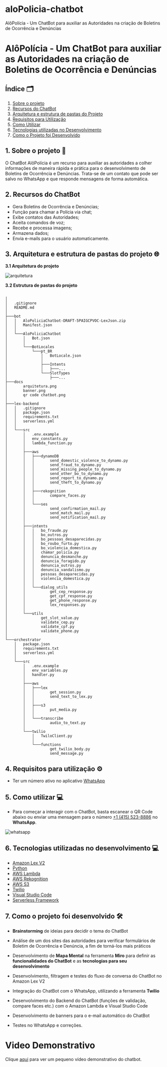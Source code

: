 # aloPolicia-chatbot
AlôPolícia - Um ChatBot para auxiliar as Autoridades na criação de Boletins de Ocorrência e Denúncias
# AlôPolícia - Um ChatBot para auxiliar as Autoridades na criação de Boletins de Ocorrência e Denúncias

## Índice 🗂️

1. [Sobre o projeto](#secao1)
2. [Recursos do ChatBot](#secao2)
3. [Arquitetura e estrutura de pastas do Projeto](#secao3)
4. [Requisitos para Utilização](#secao4)
5. [Como Utilizar](#secao5)
6. [Tecnologias utilizadas no Desenvolvimento](#secao6)
7. [Como o Projeto foi Desenvolvido](#secao7)

<div id='secao1'/>

## 1. Sobre o projeto 📄

O ChatBot AlôPolícia é um recurso para auxiliar as autoridades a colher informações de maneira rápida e prática para o desenvolvimento de Boletins de Ocorrência e Denúncias. Trata-se de um contato que pode ser salvo no WhatsApp e que responde mensagens de forma automática.

<div id='secao2'/>

## 2. Recursos do ChatBot

- Gera Boletins de Ocorrência e Denúncias;
- Função para chamar a Polícia via chat;
- Exibe contatos das Autoridades;
- Aceita comandos de voz;
- Recebe e processa imagens;
- Armazena dados;
- Envia e-mails para o usuário automaticamente.

<div id='secao3'/>

## 3. Arquitetura e estrutura de pastas do projeto 🌐

**3.1 Arquitetura do projeto**

![arquitetura](docs/arquitetura.png)

**3.2 Estrutura de pastas do projeto**

```

│ 
│   .gitignore
│   README.md
│
├───bot
│   │   AloPoliciaChatbot-DRAFT-5PAIGCPVOC-LexJson.zip
│   │   Manifest.json
│   │
│   └───AloPoliciaChatbot
│       │   Bot.json
│       │
│       └───BotLocales
│           └───pt_BR
│               │   BotLocale.json
│               │
│               ├───Intents
│               │   ├───...
│               └───SlotTypes
│                   ├───...
├───docs
│       arquitetura.png
│       banner.png
│       qr code chatbot.png
│
├───lex-backend
│   │   .gitignore
│   │   package.json
│   │   requirements.txt
│   │   serverless.yml
│   │
│   └───src
│       │   .env.example
│       │   env_constants.py
│       │   lambda_function.py
│       │
│       ├───aws
│       │   ├───dynamoDB
│       │   │       send_domestic_violence_to_dynamo.py
│       │   │       send_fraud_to_dynamo.py
│       │   │       send_missing_people_to_dynamo.py
│       │   │       send_other_bo_to_dynamo.py
│       │   │       send_report_to_dynamo.py
│       │   │       send_theft_to_dynamo.py
│       │   │
│       │   ├───rekognition
│       │   │       compare_faces.py
│       │   │
│       │   └───ses
│       │           send_confirmation_mail.py
│       │           send_match_mail.py
│       │           send_notification_mail.py
│       │
│       ├───intents
│       │   │   bo_fraude.py
│       │   │   bo_outros.py
│       │   │   bo_pessoas_desaparecidas.py
│       │   │   bo_roubo_furto.py
│       │   │   bo_violencia_domestica.py
│       │   │   chamar_policia.py
│       │   │   denuncia_desmanche.py
│       │   │   denuncia_foragido.py
│       │   │   denuncia_outros.py
│       │   │   denuncia_vandalismo.py
│       │   │   pessoas_desaparecidas.py
│       │   │   violencia_domestica.py
│       │   │
│       │   └───dialog_utils
│       │           get_cep_response.py
│       │           get_cpf_response.py
│       │           get_phone_response.py
│       │           lex_responses.py
│       │
│       └───utils
│               get_slot_value.py
│               validate_cep.py
│               validate_cpf.py
│               validate_phone.py
│
└───orchestrator
    │   package.json
    │   requirements.txt
    │   serverless.yml
    │
    └───src
        │   .env.example
        │   env_variables.py
        │   handler.py
        │
        ├───aws
        │   ├───lex
        │   │       get_session.py
        │   │       send_text_to_lex.py
        │   │
        │   ├───s3
        │   │       put_media.py
        │   │
        │   └───transcribe
        │           audio_to_text.py
        │
        └───twilio
            │   TwiloClient.py
            │
            └───functions
                    get_twilio_body.py
                    send_message.py

```

<div id='secao4'/>

## 4. Requisitos para utilização ⚙️

- Ter um número ativo no aplicativo [WhatsApp](https://www.whatsapp.com/)

<div id='secao5'/>

## 5. Como utilizar 💻

- Para começar a interagir com o ChatBot, basta escanear o QR Code abaixo ou enviar uma mensagem para o número [+1 (415) 523-8886](https://wa.me/14155238886) no **WhatsApp**. 

![whatsapp](docs/qr%20code%20chatbot.png)


<div id='secao6'/>

## 6. Tecnologias utilizadas no desenvolvimento 💻

- [Amazon Lex V2](https://docs.aws.amazon.com/lexv2/latest/dg/what-is.html)
- [Python](https://www.python.org/doc/)
- [AWS Lambda](https://aws.amazon.com/lambda/getting-started/?trk=56f58804-91cd-4af4-98d4-afe277a57fd3&sc_channel=ps&s_kwcid=AL!4422!3!651510591822!e!!g!!aws%20lambda&ef_id=CjwKCAjw1t2pBhAFEiwA_-A-NIWxj_YdWYFAxxiKS0qxArJlHtRJBxfAp5GzOeiqrk_RrSErH1LFzRoCvBoQAvD_BwE:G:s&s_kwcid=AL!4422!3!651510591822!e!!g!!aws%20lambda!19828231347!148480170233)
- [AWS Rekognition](https://aws.amazon.com/rekognition/?nc1=h_ls)
- [AWS S3](https://aws.amazon.com/s3/?nc1=h_ls)
- [Twilio](https://www.twilio.com/pt-br/company)
- [Visual Studio Code](https://code.visualstudio.com/docs)
- [Serverless Framework](https://www.serverless.com/framework/docs)

<div id='secao7'/>

## 7. Como o projeto foi desenvolvido 🛠️

- **Brainstorming** de ideias para decidir o tema do ChatBot

- Análise de um dos sites das autoridades para verificar formulários de Boletim de Ocorrência e Denúncia, a fim de torná-los mais práticos

- Desenvolvimento de **Mapa Mental** na ferramenta **Miro** para definir as **funcionalidades do ChatBot** e as **tecnologias para seu desenvolvimento**

- Desenvolvimento, filtragem e testes do fluxo de conversa do ChatBot no Amazon Lex V2

- Integração do ChatBot com o WhatsApp, utilizando a ferramenta **Twilio**

- Desenvolvimento do Backend do ChatBot (funções de validação, compare faces etc.) com o Amazon Lambda e Visual Studio Code

- Desenvolvimento de banners para o e-mail automático do ChatBot

- Testes no WhatsApp e correções.

# Video Demonstrativo

Clique [aqui](https://www.youtube.com/watch?v=MHnWwhJwaDo) para ver um pequeno vídeo demonstrativo do chatbot.
